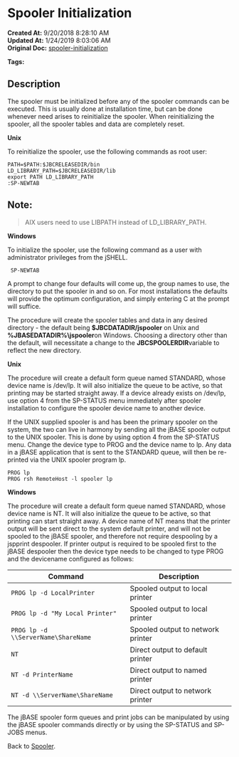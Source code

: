 # Spooler Initialization

**Created At:** 9/20/2018 8:28:10 AM  
**Updated At:** 1/24/2019 8:03:06 AM  
**Original Doc:** [spooler-initialization](https://docs.jbase.com/44205-spooler/spooler-initialization)  

**Tags:**
<badge text='spooler' vertical='middle' />

## Description 

The spooler must be initialized before any of the spooler commands can be executed. This is usually done at installation time, but can be done whenever need arises to reinitialize the spooler. When reinitializing the spooler, all the spooler tables and data are completely reset.

**Unix**

To reinitialize the spooler, use the following commands as root user:

```
PATH=$PATH:$JBCRELEASEDIR/bin
LD_LIBRARY_PATH=$JBCRELEASEDIR/lib
export PATH LD_LIBRARY_PATH
:SP-NEWTAB
```



## Note:


> AIX users need to use LIBPATH instead of LD\_LIBRARY\_PATH.




**Windows**

To initialize the spooler, use the following command as a user with administrator privileges from the jSHELL.

```
 SP-NEWTAB
```

A prompt to change four defaults will come up, the group names to use, the directory to put the spooler in and so on. For most installations the defaults will provide the optimum configuration, and simply entering C at the prompt will suffice.

The procedure will create the spooler tables and data in any desired directory - the default being **$JBCDATADIR/jspooler** on Unix and **%JBASEDATADIR%\jspooler**on Windows. Choosing a directory other than the default, will necessitate a change to the **JBCSPOOLERDIR**variable to reflect the new directory.



**Unix**

The procedure will create a default form queue named STANDARD, whose device name is /dev/lp. It will also initialize the queue to be active, so that printing may be started straight away. If a device already exists on /dev/lp, use option 4 from the SP-STATUS menu immediately after spooler installation to configure the spooler device name to another device.

If the UNIX supplied spooler is and has been the primary spooler on the system, the two can live in harmony by sending all the jBASE spooler output to the UNIX spooler. This is done by using option 4 from the SP-STATUS menu. Change the device type to PROG and the device name to lp. Any data in a jBASE application that is sent to the STANDARD queue, will then be re-printed via the UNIX spooler program lp.

```
PROG lp
PROG rsh RemoteHost -l spooler lp
```



**Windows**

The procedure will create a default form queue named STANDARD, whose device name is NT. It will also initialize the queue to be active, so that printing can start straight away. A device name of NT means that the printer output will be sent direct to the system default printer, and will not be spooled to the jBASE spooler, and therefore not require despooling by a jspprint despooler. If printer output is required to be spooled first to the jBASE despooler then the device type needs to be changed to type PROG and the devicename configured as follows:


| Command  | Description |
| --- | --- |
| `PROG lp -d LocalPrinter`<br> | Spooled output to local printer<br> |
| `PROG lp -d "My Local Printer"`<br> | Spooled output to local printer<br> |
| `PROG lp -d \\ServerName\ShareName`<br> | Spooled output to network printer<br> |
| `NT`<br> | Direct output to default printer<br> |
| `NT -d PrinterName`<br> | Direct output to named printer<br> |
| `NT -d \\ServerName\ShareName`<br> | Direct output to network printer<br> |




The jBASE spooler form queues and print jobs can be manipulated by using the jBASE spooler commands directly or by using the SP-STATUS and SP-JOBS menus.

Back to [Spooler](./../jbase-spooler).


